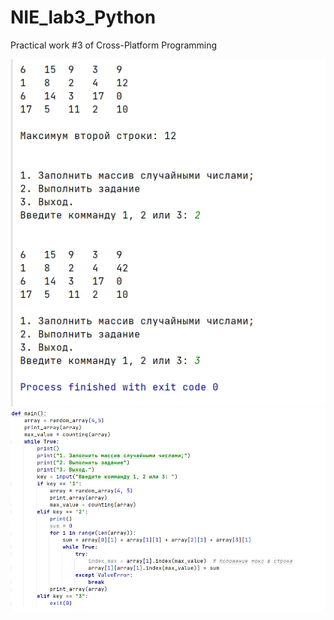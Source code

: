 # NIE_lab3_Python

Practical work #3 of Cross-Platform Programming

![Screenshot](Screenshot_1.png)
![Screenshot](Screenshot_2.png)
